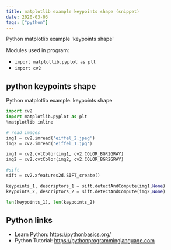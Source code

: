```yaml
---
title: matplotlib example keypoints shape (snippet)
date: 2020-03-03
tags: ["python"]
---
```

Python matplotlib example 'keypoints shape'


Modules used in program: 
* `import matplotlib.pyplot as plt`
* `import cv2 `

## python keypoints shape

Python matplotlib example: keypoints shape

```python
import cv2 
import matplotlib.pyplot as plt
%matplotlib inline

# read images
img1 = cv2.imread('eiffel_2.jpeg')  
img2 = cv2.imread('eiffel_1.jpg') 

img1 = cv2.cvtColor(img1, cv2.COLOR_BGR2GRAY)
img2 = cv2.cvtColor(img2, cv2.COLOR_BGR2GRAY)

#sift
sift = cv2.xfeatures2d.SIFT_create()

keypoints_1, descriptors_1 = sift.detectAndCompute(img1,None)
keypoints_2, descriptors_2 = sift.detectAndCompute(img2,None)

len(keypoints_1), len(keypoints_2)

```

## Python links

- Learn Python: https://pythonbasics.org/
- Python Tutorial: https://pythonprogramminglanguage.com
